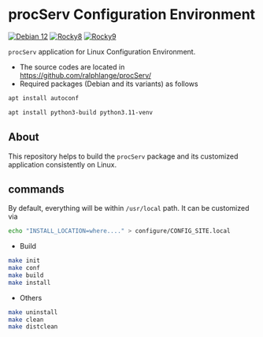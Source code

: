 # procServ Configuration Environment
[![Debian 12](https://github.com/jeonghanlee/procServ-env/actions/workflows/debian12.yml/badge.svg)](https://github.com/jeonghanlee/procServ-env/actions/workflows/debian12.yml)
[![Rocky8](https://github.com/jeonghanlee/procServ-env/actions/workflows/rocky8.yml/badge.svg)](https://github.com/jeonghanlee/procServ-env/actions/workflows/rocky8.yml)
[![Rocky9](https://github.com/jeonghanlee/procServ-env/actions/workflows/rocky9.yml/badge.svg)](https://github.com/jeonghanlee/procServ-env/actions/workflows/rocky9.yml)

`procServ` application for Linux Configuration Environment.


* The source codes are located in <https://github.com/ralphlange/procServ/>
* Required packages (Debian and its variants) as follows

```bash
apt install autoconf
```

```bash
apt install python3-build python3.11-venv

```

## About
This repository helps to build the `procServ` package and its customized application consistently on Linux.

## commands

By default, everything will be within `/usr/local` path. It can be customized via

```bash
echo "INSTALL_LOCATION=where...." > configure/CONFIG_SITE.local
```

* Build

```bash
make init
make conf
make build
make install
```


* Others

```bash
make uninstall
make clean
make distclean
```
